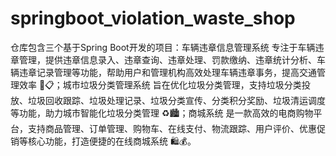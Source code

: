 # springboot_violation_waste_shop
仓库包含三个基于Spring Boot开发的项目：车辆违章信息管理系统 专注于车辆违章管理，提供违章信息录入、违章查询、违章处理、罚款缴纳、违章统计分析、车辆违章记录管理等功能，帮助用户和管理机构高效处理车辆违章事务，提高交通管理效率 🚗📋；城市垃圾分类管理系统 旨在优化垃圾分类管理，支持垃圾分类投放、垃圾回收跟踪、垃圾处理记录、垃圾分类宣传、分类积分奖励、垃圾清运调度等功能，助力城市智能化垃圾分类管理 ♻️🏙️；商城系统 是一款高效的电商购物平台，支持商品管理、订单管理、购物车、在线支付、物流跟踪、用户评价、优惠促销等核心功能，打造便捷的在线商城系统 🛍️💰。

